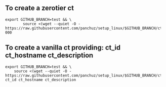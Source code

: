
## To create a zerotier ct
```
export GITHUB_BRANCH=test && \
        source <(wget --quiet -O - https://raw.githubusercontent.com/panchuz/setup_linux/$GITHUB_BRANCH/ct/ct_create_zerotier.sh) 000
```

## To create a vanilla ct providing: ct_id ct_hostname ct_description
```
export GITHUB_BRANCH=test && \
    source <(wget --quiet -O - https://raw.githubusercontent.com/panchuz/setup_linux/$GITHUB_BRANCH/ct_create.sh) ct_id ct_hostname ct_description
```
